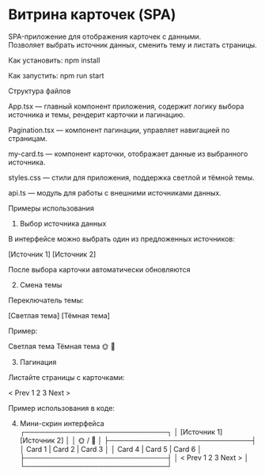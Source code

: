 # Витрина карточек (SPA)

SPA-приложение для отображения карточек с данными.  
Позволяет выбрать источник данных, сменить тему и листать страницы.

Как установить: npm install

Как запустить: npm run start



Структура файлов

App.tsx — главный компонент приложения, содержит логику выбора источника и темы, рендерит карточки и пагинацию.

Pagination.tsx — компонент пагинации, управляет навигацией по страницам.

my-card.ts — компонент карточки, отображает данные из выбранного источника.

styles.css — стили для приложения, поддержка светлой и тёмной темы.

api.ts — модуль для работы с внешними источниками данных.


Примеры использования

1. Выбор источника данных

В интерфейсе можно выбрать один из предложенных источников:

[Источник 1] [Источник 2] 


После выбора карточки автоматически обновляются

2. Смена темы

Переключатель темы:

[Светлая тема] [Тёмная тема]


Пример:

Светлая тема	Тёмная тема
🌞                	🌙

3. Пагинация

Листайте страницы с карточками:

< Prev  1  2  3  Next >


Пример использования в коде:

<!-- <Pagination
  currentPage={currentPage}
  totalPages={totalPages}
  onPageChange={handlePageChange}
/> -->



4. Мини-скрин интерфейса
┌─────────────────────────────┐
│ [Источник 1] [Источник 2]   │
│ 🌞 / 🌙                    │
├─────────────────────────────┤
│ Card 1 | Card 2 | Card 3    │
│ Card 4 | Card 5 | Card 6    │
├─────────────────────────────┤
│ < Prev 1 2 3 Next >         │
└─────────────────────────────┘
